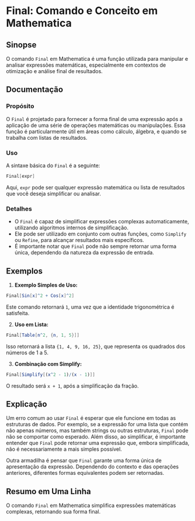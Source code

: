 <!--
Meta Description: # Final: Comando e Conceito em Mathematica ## Sinopse O comando `Final` em Mathematica é uma função utilizada para manipular e analisar expressões mat...
Meta Keywords: final, uma, que, mathematica, expressão
-->

# Final: Comando e Conceito em Mathematica

## Sinopse
O comando `Final` em Mathematica é uma função utilizada para manipular e analisar expressões matemáticas, especialmente em contextos de otimização e análise final de resultados.

## Documentação
### Propósito
O `Final` é projetado para fornecer a forma final de uma expressão após a aplicação de uma série de operações matemáticas ou manipulações. Essa função é particularmente útil em áreas como cálculo, álgebra, e quando se trabalha com listas de resultados.

### Uso
A sintaxe básica do `Final` é a seguinte:
```mathematica
Final[expr]
```
Aqui, `expr` pode ser qualquer expressão matemática ou lista de resultados que você deseja simplificar ou analisar.

### Detalhes
- O `Final` é capaz de simplificar expressões complexas automaticamente, utilizando algoritmos internos de simplificação.
- Ele pode ser utilizado em conjunto com outras funções, como `Simplify` ou `Refine`, para alcançar resultados mais específicos.
- É importante notar que `Final` pode não sempre retornar uma forma única, dependendo da natureza da expressão de entrada.

## Exemplos
1. **Exemplo Simples de Uso:**
```mathematica
Final[Sin[x]^2 + Cos[x]^2]
```
Este comando retornará `1`, uma vez que a identidade trigonométrica é satisfeita.

2. **Uso em Lista:**
```mathematica
Final[Table[n^2, {n, 1, 5}]]
```
Isso retornará a lista `{1, 4, 9, 16, 25}`, que representa os quadrados dos números de 1 a 5.

3. **Combinação com Simplify:**
```mathematica
Final[Simplify[(x^2 - 1)/(x - 1)]]
```
O resultado será `x + 1`, após a simplificação da fração.

## Explicação
Um erro comum ao usar `Final` é esperar que ele funcione em todas as estruturas de dados. Por exemplo, se a expressão for uma lista que contém não apenas números, mas também strings ou outras estruturas, `Final` pode não se comportar como esperado. Além disso, ao simplificar, é importante entender que `Final` pode retornar uma expressão que, embora simplificada, não é necessariamente a mais simples possível.

Outra armadilha é pensar que `Final` garante uma forma única de apresentação da expressão. Dependendo do contexto e das operações anteriores, diferentes formas equivalentes podem ser retornadas.

## Resumo em Uma Linha
O comando `Final` em Mathematica simplifica expressões matemáticas complexas, retornando sua forma final.